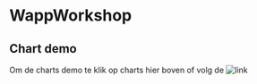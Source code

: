 # WappWorkshop
## Chart demo
Om de charts demo te klik op charts hier boven of volg de ![link](https://github.com/Kiiwuu/WappWorkshop/tree/master/Charts)
